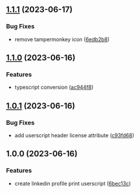 ## [1.1.1](https://github.com/SignalRichard/userscript-compendium-linkedin-profile-print/compare/v1.1.0...v1.1.1) (2023-06-17)


### Bug Fixes

* remove tampermonkey icon ([6edb2b8](https://github.com/SignalRichard/userscript-compendium-linkedin-profile-print/commit/6edb2b80bd6cb6a023dedf2d430424b62c138ad7))

## [1.1.0](https://github.com/SignalRichard/userscript-compendium-linkedin-profile-print/compare/v1.0.1...v1.1.0) (2023-06-16)


### Features

* typescript conversion ([ac944f8](https://github.com/SignalRichard/userscript-compendium-linkedin-profile-print/commit/ac944f8509ac07c0caf3996b6d4b7036b6ea38d2))

## [1.0.1](https://github.com/SignalRichard/userscript-compendium-linkedin-profile-print/compare/v1.0.0...v1.0.1) (2023-06-16)


### Bug Fixes

* add userscript header license attribute ([c93fd68](https://github.com/SignalRichard/userscript-compendium-linkedin-profile-print/commit/c93fd68e75f95956d42a554c00db17e028d35952))

## 1.0.0 (2023-06-16)


### Features

* create linkedin profile print userscript ([6bec13c](https://github.com/SignalRichard/userscript-compendium-linkedin-profile-print/commit/6bec13c0befc0e49856ccb577ea5c621b5de92f8))
